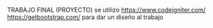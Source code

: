 TRABAJO FINAL (PROYECTO)
se utilizo 
https://www.codeigniter.com/
https://getbootstrap.com/
para dar un diseño al trabajo 
